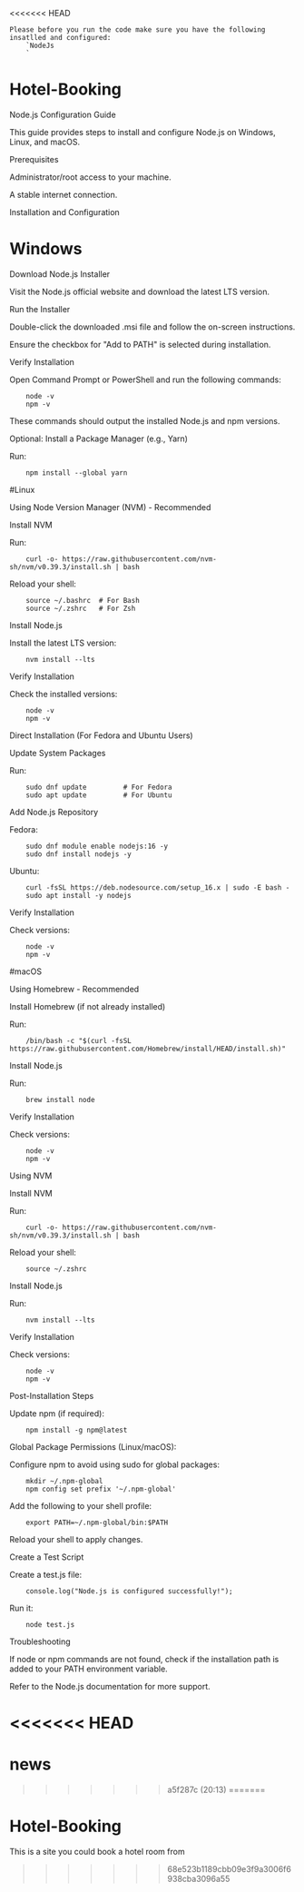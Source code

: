 <<<<<<< HEAD

    Please before you run the code make sure you have the following insatlled and configured:
        `NodeJs
        `

# Hotel-Booking
Node.js Configuration Guide

This guide provides steps to install and configure Node.js on Windows, Linux, and macOS.

Prerequisites

Administrator/root access to your machine.

A stable internet connection.

Installation and Configuration

# Windows

Download Node.js Installer

Visit the Node.js official website and download the latest LTS version.

Run the Installer

Double-click the downloaded .msi file and follow the on-screen instructions.

Ensure the checkbox for "Add to PATH" is selected during installation.

Verify Installation


Open Command Prompt or PowerShell and run the following commands:

        node -v
        npm -v

These commands should output the installed Node.js and npm versions.

Optional: Install a Package Manager (e.g., Yarn)

Run:

        npm install --global yarn

#Linux

Using Node Version Manager (NVM) - Recommended

Install NVM

Run:

        curl -o- https://raw.githubusercontent.com/nvm-sh/nvm/v0.39.3/install.sh | bash

Reload your shell:

        source ~/.bashrc  # For Bash
        source ~/.zshrc   # For Zsh

Install Node.js

Install the latest LTS version:

        nvm install --lts

Verify Installation

Check the installed versions:

        node -v
        npm -v

Direct Installation (For Fedora and Ubuntu Users)

Update System Packages

Run:

        sudo dnf update         # For Fedora
        sudo apt update         # For Ubuntu

Add Node.js Repository

Fedora:

        sudo dnf module enable nodejs:16 -y
        sudo dnf install nodejs -y

Ubuntu:

        curl -fsSL https://deb.nodesource.com/setup_16.x | sudo -E bash -
        sudo apt install -y nodejs

Verify Installation

Check versions:

        node -v
        npm -v

#macOS

Using Homebrew - Recommended

Install Homebrew (if not already installed)

Run:

        /bin/bash -c "$(curl -fsSL https://raw.githubusercontent.com/Homebrew/install/HEAD/install.sh)"

Install Node.js

Run:

        brew install node

Verify Installation

Check versions:

        node -v
        npm -v

Using NVM

Install NVM

Run:

        curl -o- https://raw.githubusercontent.com/nvm-sh/nvm/v0.39.3/install.sh | bash
    
Reload your shell:

        source ~/.zshrc

Install Node.js

Run:

        nvm install --lts

Verify Installation

Check versions:

        node -v
        npm -v

Post-Installation Steps

Update npm (if required):

        npm install -g npm@latest

Global Package Permissions (Linux/macOS):

Configure npm to avoid using sudo for global packages:

        mkdir ~/.npm-global
        npm config set prefix '~/.npm-global'

Add the following to your shell profile:

        export PATH=~/.npm-global/bin:$PATH

Reload your shell to apply changes.

Create a Test Script

Create a test.js file:

        console.log("Node.js is configured successfully!");

Run it:

        node test.js

Troubleshooting

If node or npm commands are not found, check if the installation path is added to your PATH environment variable.

Refer to the Node.js documentation for more support.

<<<<<<< HEAD
=======
# news
>>>>>>> a5f287c (20:13)
=======
# Hotel-Booking
This is a site you could book a hotel room from
>>>>>>> 68e523b1189cbb09e3f9a3006f6938cba3096a55
